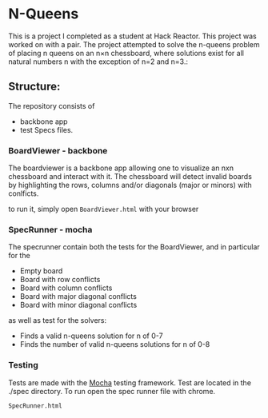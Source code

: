 N-Queens
==============

This is a project I completed as a student at Hack Reactor. This project was worked on with a pair. The project attempted to solve the n-queens problem of placing n queens on an n×n chessboard, where solutions exist for all natural numbers n with the exception of n=2 and n=3.:

## Structure:

The repository consists of 

- backbone app
- test Specs files.

### BoardViewer - backbone

The boardviewer is a backbone app allowing one to visualize an nxn chessboard and interact with it. The chessboard will detect invalid boards by highlighting the rows, columns and/or diagonals (major or minors) with conlficts.

to run it, simply open `BoardViewer.html` with your browser

### SpecRunner - mocha

The specrunner contain both the tests for the BoardViewer, and in particular for the

- Empty board
- Board with row conflicts
- Board with column conflicts
- Board with major diagonal conflicts
- Board with minor diagonal conflicts

as well as test for the solvers:

- Finds a valid n-queens solution for n of 0-7
- Finds the number of valid n-queens solutions for n of 0-8


### Testing

Tests are made with the [Mocha](https://github.com/mochajs/mocha) testing framework.
Test are located in the ./spec directory. To run open the spec runner file with chrome.

```
SpecRunner.html
```
